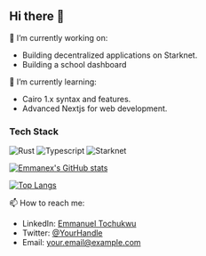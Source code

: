 ## Hi there 👋

🔭 I’m currently working on:
- Building decentralized applications on Starknet.
- Building a school dashboard

🌱 I’m currently learning:
- Cairo 1.x syntax and features.
- Advanced Nextjs for web development.

### Tech Stack
<img src="https://img.shields.io/badge/Rust-000000?style=for-the-badge&logo=rust&logoColor=white" alt="Rust"/>
<img src="https://img.shields.io/badge/TypeScript-007ACC?style=for-the-badge&logo=typescript&logoColor=white" alt="Typescript"/>
<img src="https://img.shields.io/badge/Starknet-black?style=for-the-badge&logo=starknet&logoColor=white" alt="Starknet"/>

[![Emmanex's GitHub stats](https://github-readme-stats.vercel.app/api?username=Emmanex01&show_icons=true&theme=radical)](https://github.com/anuraghazra/github-readme-stats)

[![Top Langs](https://github-readme-stats.vercel.app/api/top-langs/?username=Emmanex01&layout=compact&theme=radical)](https://github.com/anuraghazra/github-readme-stats)

📫 How to reach me:
- LinkedIn: [Emmanuel Tochukwu](https://www.linkedin.com/in/tochukwu-nwanosike-360326247)
- Twitter: [@YourHandle](https://x.com/Emmanue56879580?t=GM3wLjFDOp1ZpVmRNX0kjg&s=09)
- Email: your.email@example.com
<!--
**Emmanex01/Emmanex01** is a ✨ _special_ ✨ repository because its `README.md` (this file) appears on your GitHub profile.

Here are some ideas to get you started:

- 🔭 I’m currently working on ...
- 🌱 I’m currently learning ...
- 👯 I’m looking to collaborate on ...
- 🤔 I’m looking for help with ...
- 💬 Ask me about ...
- 📫 How to reach me: ...
- 😄 Pronouns: ...
- ⚡ Fun fact: ...
-->
